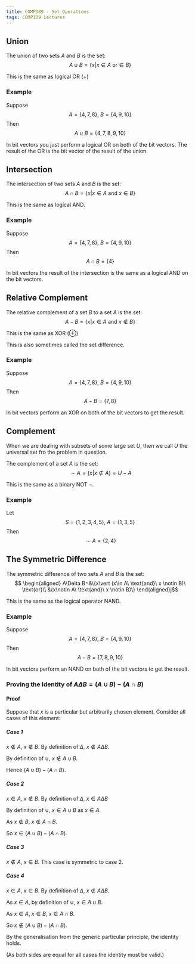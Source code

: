 ```yaml
---
title: COMP109 - Set Operations
tags: COMP109 Lectures
---
```

## Union
The union of two sets $A$ and $B$ is the set: 
$$A\cup B = \{x\vert x\in A\ \text{or} \in B\}$$

This is the same as logical OR ($+$)

### Example  
Suppose
$$A=\{4,7,8\},\ B=\{4,9,10\}$$ 
Then
$$A\cup B = \{4,7,8,9,10\}$$

In bit vectors you just perform a logical OR on both of the bit vectors. The result of the OR is the bit vector of the result of the union.

## Intersection
The intersection of two sets $A$ and $B$ is the set:
$$A\cap B = \{x\vert x\in A\ \text{and}\ x\in B\}$$

This is the same as logical AND.

### Example
Suppose
$$A=\{4,7,8\},\ B=\{4,9,10\}$$ 
Then
$$A\cap B = \{4\}$$

In bit vectors the result of the intersection is the same as a logical AND on the bit vectors.

## Relative Complement
The relative complement of a set $B$ to a set $A$ is the set:
$$A-B=\{x\vert x\in A\ \text{and}\ x\notin B\}$$

This is the same as XOR ($\oplus$)

This is also sometimes called the set difference.
### Example  
Suppose
$$A=\{4,7,8\},\ B=\{4,9,10\}$$ 
Then
$$A - B = \{7,8\}$$

In bit vectors perform an XOR on both of the bit vectors to get the result.

## Complement
When we are dealing with subsets of some large set $U$, then we call $U$ the universal set fro the problem in question.

The complement of a set $A$ is the set:
$$\sim A=\{x\vert x\notin A\}=U-A$$

This is the same as a binary NOT $\neg$.

### Example
Let
$$S=\langle1,2,3,4,5\rangle,\ A=\{1,3,5\}$$
Then
$$\sim A = \{2,4\}$$

## The Symmetric Difference
The symmetric difference of two sets $A$ and $B$ is the set:
$$
\begin{aligned}
A\Delta B=&\{x\vert (x\in A\ \text{and}\ x \notin B)\ \text{or}\\
&(x\notin A\ \text{and}\ x \notin B)\}
\end{aligned}j$$

This is the same as the logical operator NAND.

### Example  
Suppose
$$A=\{4,7,8\},\ B=\{4,9,10\}$$ 
Then
$$A - B = \{7,8,9,10\}$$

In bit vectors perform an NAND on both of the bit vectors to get the result.

### Proving the Identity of $A\Delta B=(A\cup B)-(A\cap B)$
#### Proof
Suppose that $x$ is a particular but arbitrarily chosen element. Consider all cases of this element:

##### Case 1
$x\notin A,\ x\notin B$. By definition of $\Delta,\ x\notin A\Delta B$.

By definition of $\cup,\ x\notin A\cup B$.

Hence $(A\cup B)-(A\cap B)$.

##### Case 2
$x\in A,\ x\notin B$. By definition of $\Delta,\ x\in A\Delta B$

By definition of $\cup,\ x\in A\cup B$ as $x\in A$. 

As $x\notin B,\ x\notin A\cap B$. 

So $x\in(A\cup B)-(A\cap B)$.

##### Case 3
$x\notin A,\ x\in B$. This case is symmetric to case 2.

##### Case 4
$x\in A,\ x\in B$. By definition of $\Delta,\ x\notin A\Delta B$.

As $x\in A$, by definition of $\cup,\ x\in A\cup B$.

As $x\in A,\ x\in B,\ x\in A\cap B$.

So $x\notin (A\cup B)-(A\cap B)$.

By the generalisation from the generic particular principle, the identity holds.

(As both sides are equal for all cases the identity must be valid.)